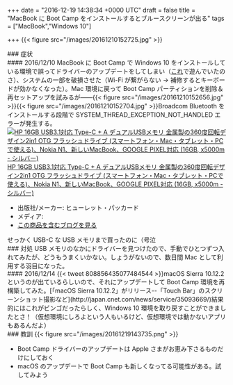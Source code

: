 
+++
date = "2016-12-19 14:38:34 +0000 UTC"
draft = false
title = "MacBook に Boot Camp をインストールするとブルースクリーンが出る"
tags = ["MacBook","Windows 10"]

+++
{{< figure src="/images/20161210152725.jpg"  >}}<br/>


<div class="section">
    ### 症状
    
<div class="section">
    #### 2016/12/10
    MacBook に Boot Camp で Windows 10 をインストールしている環境で誤ってドライバーのアップデートをしてしまい（<a href="http://forest.watch.impress.co.jp/docs/news/1034135.html">これ</a>で遊んでいたのさ）、システムの一部を破損させた（Wi-Fi が繋がらない → 補修するとキーボードが効かなくなった）。Mac 環境に戻って Boot Camp パーティションを削除＆再セットアップを試みるが――{{< figure src="/images/20161210152656.jpg"  >}}{{< figure src="/images/20161210152704.jpg"  >}}Broadcom Bluetooth をインストールする段階で SYSTEM_THREAD_EXCEPTION_NOT_HANDLED エラーが発生する。<div class="hatena-asin-detail"><a href="http://www.amazon.co.jp/exec/obidos/ASIN/B01CW0PMSU/bestylesnet-22/"><img src="http://ecx.images-amazon.com/images/I/41KLc3l7jcL._SL160_.jpg" class="hatena-asin-detail-image" alt="HP 16GB USB3.1対応 Type-C + A デュアルUSBメモリ 金属製の360度回転デザイン2in1 OTG フラッシュドライブ (スマートフォン・Mac・タブレット・PCで使える)、Nokia N1、新しいMacBook、GOOGLE PIXEL対応 (16GB, x5000m - シルバー)" title="HP 16GB USB3.1対応 Type-C + A デュアルUSBメモリ 金属製の360度回転デザイン2in1 OTG フラッシュドライブ (スマートフォン・Mac・タブレット・PCで使える)、Nokia N1、新しいMacBook、GOOGLE PIXEL対応 (16GB, x5000m - シルバー)"/></a><div class="hatena-asin-detail-info"><a href="http://www.amazon.co.jp/exec/obidos/ASIN/B01CW0PMSU/bestylesnet-22/">HP 16GB USB3.1対応 Type-C + A デュアルUSBメモリ 金属製の360度回転デザイン2in1 OTG フラッシュドライブ (スマートフォン・Mac・タブレット・PCで使える)、Nokia N1、新しいMacBook、GOOGLE PIXEL対応 (16GB, x5000m - シルバー)</a><ul><li><span class="hatena-asin-detail-label">出版社/メーカー:</span> ヒューレット・パッカード</li><li><span class="hatena-asin-detail-label">メディア:</span> </li><li><a href="http://d.hatena.ne.jp/asin/B01CW0PMSU/bestylesnet-22" target="_blank">この商品を含むブログを見る</a></li></ul></div><div class="hatena-asin-detail-foot"></div></div>せっかく USB-C な USB メモリまで買ったのに（号泣

</div>
</div>
<div class="section">
    ### 対処
    USB メモリのなかにドライバーを見つけたので、手動でひとつずつ入れてみたが、どうもうまくいかない。しょうがないので、数日間 Mac として利用する羽目になった。

<div class="section">
    #### 2016/12/14
    {{< tweet 808856435077484544 >}}macOS Sierra 10.12.2 というのが出ているらしいので、それにアップデートして Boot Camp 環境を再構築してみた。[「macOS Sierra 10.12.2」がリリース--「Touch Bar」のスクリーンショット撮影など](http://japan.cnet.com/news/service/35093669/)結果的にはこれがビンゴだったらしく、Windows 10 環境を取り戻すことができましたとさ！（仮想環境にしろよという人もいるけど、仮想環境では動かないアプリもあるんだよ）

</div>
</div>
<div class="section">
    ### 教訓
    {{< figure src="/images/20161219143735.png"  >}}<br/>


<ul>
<li>Boot Camp ドライバーのアップデートは Apple さまがお恵み下さるものだけにしておく</li>
<li>macOS のアップデートで Boot Camp も新しくなってる可能性がある。試してみよう</li>
</ul>
</div>

